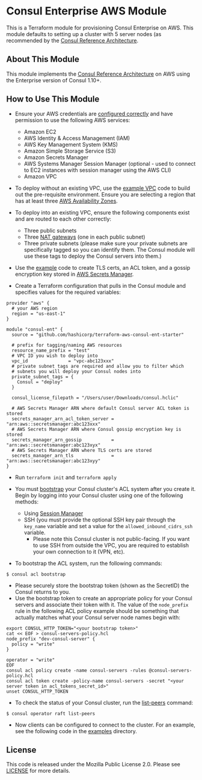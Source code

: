 # Consul Enterprise AWS Module

This is a Terraform module for provisioning Consul Enterprise on AWS. This
module defaults to setting up a cluster with 5 server nodes (as recommended by
the [Consul Reference
Architecture](https://learn.hashicorp.com/tutorials/consul/reference-architecture#failure-tolerance).

## About This Module
This module implements the [Consul Reference
Architecture](https://learn.hashicorp.com/tutorials/consul/reference-architecture)
on AWS using the Enterprise version of Consul 1.10+.

## How to Use This Module

- Ensure your AWS credentials are [configured
  correctly](https://docs.aws.amazon.com/cli/latest/userguide/cli-configure-files.html)
  and have permission to use the following AWS services:
    - Amazon EC2
    - AWS Identity & Access Management (IAM)
    - AWS Key Management System (KMS)
    - Amazon Simple Storage Service (S3)
    - Amazon Secrets Manager
    - AWS Systems Manager Session Manager (optional - used to connect to EC2
      instances with session manager using the AWS CLI)
    - Amazon VPC

- To deploy without an existing VPC, use the [example
  VPC](https://github.com/hashicorp/terraform-aws-consul-ent-starter/tree/main/examples/aws-vpc)
  code to build out the pre-requisite environment. Ensure you are selecting a
  region that has at least three [AWS Availability
  Zones](https://docs.aws.amazon.com/AWSEC2/latest/UserGuide/using-regions-availability-zones.html#concepts-availability-zones).

- To deploy into an existing VPC, ensure the following components exist and are
  routed to each other correctly:
  - Three public subnets
  - Three [NAT
    gateways](https://docs.aws.amazon.com/vpc/latest/userguide/vpc-nat-gateway.html) (one in each public subnet)
  - Three private subnets (please make sure your private subnets are
    specifically tagged so you can identify them. The Consul module will use
    these tags to deploy the Consul servers into them.)

- Use the
  [example](https://github.com/hashicorp/terraform-aws-consul-ent-starter/tree/main/examples/secrets)
  code to create TLS certs, an ACL token, and a gossip encryption key stored in
  [AWS Secrets Manager](https://aws.amazon.com/secrets-manager/).
- Create a Terraform configuration that pulls in the Consul module and specifies
  values for the required variables:

```hcl
provider "aws" {
  # your AWS region
  region = "us-east-1"
}

module "consul-ent" {
  source = "github.com/hashicorp/terraform-aws-consul-ent-starter"

  # prefix for tagging/naming AWS resources
  resource_name_prefix = "test"
  # VPC ID you wish to deploy into
  vpc_id               = "vpc-abc123xxx"
  # private subnet tags are required and allow you to filter which
  # subnets you will deploy your Consul nodes into
  private_subnet_tags = {
    Consul = "deploy"
  }

  consul_license_filepath = "/Users/user/Downloads/consul.hclic"

  # AWS Secrets Manager ARN where default Consul server ACL token is stored
  secrets_manager_arn_acl_token_server = "arn:aws::secretsmanager:abc123xxx"
  # AWS Secrets Manager ARN where Consul gossip encryption key is stored
  secrets_manager_arn_gossip           = "arn:aws::secretsmanager:abc123xyx"
  # AWS Secrets Manager ARN where TLS certs are stored
  secrets_manager_arn_tls              = "arn:aws::secretsmanager:abc123xyy"
}
```

  - Run `terraform init` and `terraform apply`

  - You must [bootstrap](https://www.consul.io/commands/acl/bootstrap) your
    Consul cluster's ACL system after you create it. Begin by logging into your
    Consul cluster using one of the following methods:
      - Using [Session
        Manager](https://docs.aws.amazon.com/AWSEC2/latest/UserGuide/session-manager.html)
      - SSH (you must provide the optional SSH key pair through the `key_name`
        variable and set a value for the `allowed_inbound_cidrs_ssh` variable.
          - Please note this Consul cluster is not public-facing. If you want to
            use SSH from outside the VPC, you are required to establish your own
            connection to it (VPN, etc).

  - To bootstrap the ACL system, run the following commands:

```
$ consul acl bootstrap
```

  - Please securely store the bootstrap token (shown as the SecretID) the Consul returns to you.
  - Use the bootstrap token to create an appropriate policy for your Consul
    servers and associate their token with it. The value of the `node_prefix`
    rule in the following ACL policy example should be something that actually
    matches what your Consul server node names begin with: 

```
export CONSUL_HTTP_TOKEN="<your bootstrap token>"
cat << EOF > consul-servers-policy.hcl
node_prefix "dev-consul-server" {
  policy = "write"
}

operator = "write"
EOF
consul acl policy create -name consul-servers -rules @consul-servers-policy.hcl
consul acl token create -policy-name consul-servers -secret "<your server token in acl_tokens_secret_id>"
unset CONSUL_HTTP_TOKEN
```

  - To check the status of your Consul cluster, run the
    [list-peers](https://www.consul.io/commands/operator/raft#list-peers)
    command:

```
$ consul operator raft list-peers
```

- Now clients can be configured to connect to the cluster. For an example, see
  the following code in the
  [examples](https://github.com/hashicorp/terraform-aws-consul-ent-starter/tree/main/examples/client)
  directory.

## License

This code is released under the Mozilla Public License 2.0. Please see
[LICENSE](https://github.com/hashicorp/terraform-aws-consul-ent-starter/blob/main/LICENSE)
for more details.

